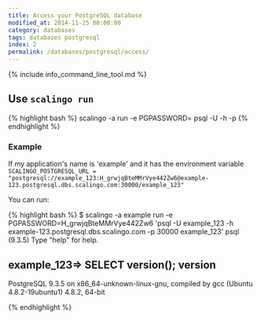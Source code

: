 ```yaml
---
title: Access your PostgreSQL database
modified_at: 2014-11-25 00:00:00
category: databases
tags: databases postgresql
index: 2
permalink: /databases/postgresql/access/
---
```


{% include info_command_line_tool.md %}


## Use `scalingo run`

{% highlight bash %}
scalingo -a <application name> run -e PGPASSWORD=<password> psql -U <user> -h <host> -p <port> <db>
{% endhighlight %}

### Example

If my application's name is 'example' and it has the environment variable
`SCALINGO_POSTGRESQL_URL = "postgresql://example_123:H_grwjqBteMMrVye442Zw6@example-123.postgresql.dbs.scalingo.com:30000/example_123"`

You can run:

{% highlight bash %}
$ scalingo -a example run -e PGPASSWORD=H_grwjqBteMMrVye442Zw6 'psql -U example_123 -h example-123.postgresql.dbs.scalingo.com -p 30000 example_123'
psql (9.3.5)
Type "help" for help.

example_123=> SELECT version();
                                               version
------------------------------------------------------------------------------------------------------
 PostgreSQL 9.3.5 on x86_64-unknown-linux-gnu, compiled by gcc (Ubuntu 4.8.2-19ubuntu1) 4.8.2, 64-bit

{% endhighlight %}
